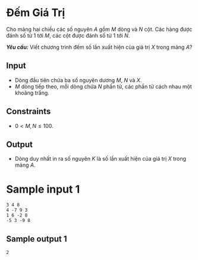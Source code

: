 # Đếm Giá Trị

Cho mảng hai chiều các số nguyên $A$ gồm $M$ dòng và $N$ cột. Các hàng được đánh số từ $1$ tới $M,$ các cột được đánh số từ $1$ tới $N$.

***Yêu cầu:*** Viết chương trình đếm số lần xuất hiện của giá trị $X$ trong mảng $A?$

## Input

- Dòng đầu tiên chứa ba số nguyên dương $M$, $N$ và $X$.
- $M$ dòng tiếp theo, mỗi dòng chứa $N$ phần tử, các phần tử cách nhau một khoảng trắng.

## Constraints

- $0 < M, N \leq 100$.

## Output

- Dòng duy nhất in ra số nguyên $K$ là số lần xuất hiện của giá trị $X$ trong mảng $A$.

# Sample input 1

```
3 4 8
4 -7 9 3
1 6 -2 8
-5 3 -9 8
```

## Sample output 1

```
2
```